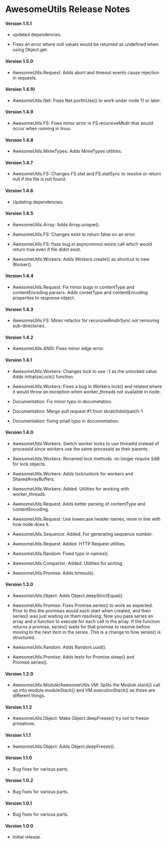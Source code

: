 # AwesomeUtils Release Notes

#### **Version 1.5.1**

 - updated dependencies.

 - Fixes an error where null values would be returned as undefined when using Object.get.

#### **Version 1.5.0**

 - AwesomeUtils.Request: Adds abort and timeout events cause rejection in requests.

#### **Version 1.4.10**

 - AwesomeUtils.Net: Fixes Net.portInUse() to work under node 11 or later.

#### **Version 1.4.9**

 - AwesomeUtils.FS: Fixes minor error in FS.recursiveMkdir that would occur when running in linux.

#### **Version 1.4.8**

 - AwesomeUtils.MimeTypes: Adds MimeTypes utilities.

#### **Version 1.4.7**

 - AwesomeUtils.FS: Changes FS.stat and FS.statSync to resolve or return null if the file is not found.

#### **Version 1.4.6**

 - Updating dependencies.

#### **Version 1.4.5**

 - AwesomeUtils.Array: Adds Array.unique().

 - AwesomeUtils.FS: Changes exist to return false on an error.

 - AwesomeUtils.FS: fixes bug in asyncronous exists call which would return true even if file didnt exist.

 - AwesomeUtils.Workers: Adds Workers.create() as shortcut to new Worker().

#### **Version 1.4.4**

 - AwesomeUtils.Request: Fix minor bugs in contentType and contentEncoding parsers. Adds contetType and contentEncoding properties to response object.

#### **Version 1.4.3**

 - AwesomeUtils.FS: Minor refactor for recursiveRmdirSync not removing sub-directories.

#### **Version 1.4.2**

 - AwesomeUtils.ANSI: Fixes minor edge error.

#### **Version 1.4.1**

 - AwesomeUtils.Workers: Changes lock to use -1 as the unlocked value. Adds initializeLock() function.

 - AwesomeUtils.Workers: Fixes a bug in Workers.lock() and related where it would throw an exception when worker_threads not available in node.

 - Documentation: Fix minor typo in documetation.

 - Documentation: Merge pull request #1 from skratchdot/patch-1

 - Documentation: fixing small typo in documentation.

#### **Version 1.4.0**

 - AwesomeUtils.Workers: Switch worker locks to use threadId instead of processId since workers use the same processId as their parents.

 - AwesomeUtils.Workers: Renamed lock methods. no longer require SAB for lock objects.

 - AwesomeUtils.Workers: Adds lock/unlock for workers and SharedArrayBuffers.

 - AwesomeUtils.Workers: Added. Utilities for working with worker_threads.

 - AwesomeUtils.Request: Adds better parsing of contentType and contentEncoding.

 - AwesomeUtils.Request: Use lowercase header names, more in line with how node does it.

 - AwesomeUtils.Sequence: Added. For generating sequence number.

 - AwesomeUtils.Request: Added. HTTP Request utilities.

 - AwesomeUtils.Random: Fixed typo in names().

 - AwesomeUtils.Compartor: Added. Utilities for sorting.

 - AwesomeUtils.Promise: Adds timeout().

#### **Version 1.3.0**

 - AwesomeUtils.Object: Adds Object.deepStrictEqual().

 - AwesomeUtils.Promise: Fixes Promise.series() to work as expected. Prior to this the promises would each start when created, and then series() was just waiting on them resolving. Now you pass series an array and a function to execute for each cell in the array. If the function returns a promise, series() waits for that promise to resolve before moving to the next item in the series. This is a change to how series() is structured.

 - AwesomeUtils.Random: Adds Random.uuid().

 - AwesomeUtils.Promise: Adds tests for Promise.sleep() and Promise.series().

#### **Version 1.2.0**

 - AwesomeUtils.Module/AwesomeUtils.VM: Splits the Module.stack() call up into module.moduleStack() and VM.executionStack() as these are different things.

#### **Version 1.1.2**

 - AwesomeUtils.Object: Make Object.deepFreeze() try not to freeze primatives.

#### **Version 1.1.1**

 - AwesomeUtils.Object: Adds Object.deepFreeze().

#### **Version 1.1.0**

 - Bug fixes for various parts.

#### **Version 1.0.2**

 - Bug fixes for various parts.

#### **Version 1.0.1**

 - Bug fixes for various parts.

#### **Version 1.0.0**

 - Initial release.
